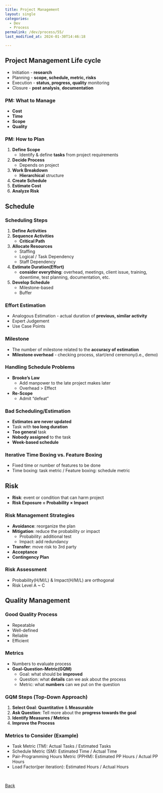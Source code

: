 ```yaml
---
title: Project Management
layout: single
categories:
  - Dev
  - Process
permalink: /dev/process/55/
last_modified_at: 2024-01-30T14:46:18

---
```


## Project Management Life cycle

- Initiation - **research**
- Planning - **scope, schedule, metric, risks**
- Execution - **status, progress, quality** monitoring
- Closure - **post analysis**, **documentation**

### PM: What to Manage

- **Cost**
- **Time**
- **Scope**
- **Quality**

### PM: How to Plan

1. **Define Scope**
    - Identify & define **tasks** from project requirements
2. **Decide Process**
    - Depends on project
3. **Work Breakdown**
    - **Hierarchical** structure
4. **Create Schedule**
5. **Estimate Cost**
6. **Analyze Risk**

## Schedule

### Scheduling Steps

1. **Define Activities**
2. **Sequence Activities**
    - **Critical Path**
3. **Allocate Resources**
    - Staffing
    - Logical / Task Dependency
    - Staff Dependency
4. **Estimate Duration(Effort)**
    - **consider everything**: overhead, meetings, client issue, training, downtime, test planning, documentation, etc.
5. **Develop Schedule**
    - Milestone-based
    - Buffer

### Effort Estimation

- Analogous Estimation - actual duration of **previous, similar activity**
- Expert Judgement
- Use Case Points

### Milestone

- The number of milestone related to the **accuracy of estimation**
- **Milestone overhead** - checking process, start/end ceremony(i.e., demo)

### Handling Schedule Problems

- **Brooke’s Law**
    - Add manpower to the late project makes later
    - Overhead > Effect
- **Re-Scope**
    - Admit “defeat”

### Bad Scheduling/Estimation

- **Estimates are never updated**
- Task with **too long duration**
- **Too general** task
- **Nobody assigned** to the task
- **Week-based schedule**

### Iterative Time Boxing vs. Feature Boxing

- Fixed time or number of features to be done
- Time boxing: task metric / Feature boxing: schedule metric

## Risk

- **Risk**: event or condition that can harm project
- **Risk Exposure = Probability $\times$ Impact**

### Risk Management Strategies

- **Avoidance**: reorganize the plan
- **Mitigation**: reduce the probability or impact
    - Probability: additional test
    - Impact: add redundancy
- **Transfer**: move risk to 3rd party
- **Acceptance**
- **Contingency Plan**

### Risk Assessment

- Probability(H/M/L) & Impact(H/M/L) are orthogonal
- Risk Level A ~ C

## Quality Management

### Good Quality Process

- Repeatable
- Well-defined
- Reliable
- Efficient

### Metrics

- Numbers to evaluate process
- **Goal-Question-Metric(GQM)**
    - Goal: what should be **improved**
    - Question: what **details** can we ask about the process
    - Metric: what **numbers** can we put on the question

### GQM Steps (Top-Down Approach)

1. **Select Goal**: **Quantitative** & **Measurable**
2. **Ask Question**: Tell more about the **progress towards the goal**
3. **Identify Measures / Metrics**
4. **Improve the Process**

### Metrics to Consider (Example)

- Task Metric (TM): Actual Tasks / Estimated Tasks
- Schedule Metric (SM): Estimated Time / Actual Time
- Pair-Programming Hours Metric (PPHM): Estimated PP Hours / Actual PP Hours
- Load Factor(per iteration): Estimated Hours / Actual Hours

<br>

[Back](/dev/process/)